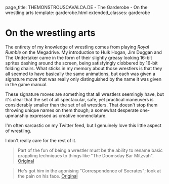 page_title: THEMONSTROUSCAVALCA.DE - The Garderobe - On the wrestling arts
template: garderobe.html
extended_classes: garderobe

# On the wrestling arts

The entirety of my knowledge of wrestling comes from playing <em>Royal Rumble</em> on the Megadrive. My introduction to 
Hulk Hogan, Jim Duggan and The Undertaker came in the form of their slightly greasy looking 16-bit sprites dashing around the screen, being
satisfyingly clobbered by 16-bit folding chairs. What sticks in my memory about those wrestlers is that they all seemed to have basically the same animations, but
each was given a signature move that was really only distinguished by the name it was given in the game manual.

These signature moves are something that all wrestlers seemingly have, but it's clear that the set of all spectacular, safe, yet practical maneuvers
is considerably smaller than the set of all wrestlers.  That doesn't stop them throwing unique names on them though; a somewhat desperate
one-upmanship expressed as creative nomenclature.

I'm often sarcastic on my Twitter feed, but I genuinely love this little aspect of wrestling.

I don't really care for the rest of it.

> Part of the fun of being a wrestler must be the ability to rename basic grappling techniques to things like "The Doomsday Bar Mitzvah". <br />
[Original](https://twitter.com/FatConan/statuses/659812258286067712)

> He's got him in the agonising "Correspondence of Socrates"; look at the pain on his face.
[Original](https://twitter.com/FatConan/statuses/659812799837831168)

